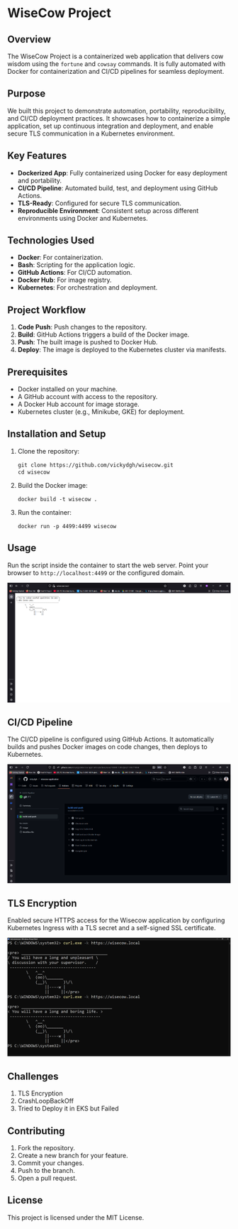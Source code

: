 # WiseCow Project

## Overview
The WiseCow Project is a containerized web application that delivers cow wisdom using the `fortune` and `cowsay` commands. It is fully automated with Docker for containerization and CI/CD pipelines for seamless deployment.

## Purpose
We built this project to demonstrate automation, portability, reproducibility, and CI/CD deployment practices. It showcases how to containerize a simple application, set up continuous integration and deployment, and enable secure TLS communication in a Kubernetes environment.

## Key Features
- **Dockerized App**: Fully containerized using Docker for easy deployment and portability.
- **CI/CD Pipeline**: Automated build, test, and deployment using GitHub Actions.
- **TLS-Ready**: Configured for secure TLS communication.
- **Reproducible Environment**: Consistent setup across different environments using Docker and Kubernetes.

## Technologies Used
- **Docker**: For containerization.
- **Bash**: Scripting for the application logic.
- **GitHub Actions**: For CI/CD automation.
- **Docker Hub**: For image registry.
- **Kubernetes**: For orchestration and deployment.

## Project Workflow
1. **Code Push**: Push changes to the repository.
2. **Build**: GitHub Actions triggers a build of the Docker image.
3. **Push**: The built image is pushed to Docker Hub.
4. **Deploy**: The image is deployed to the Kubernetes cluster via manifests.

## Prerequisites
- Docker installed on your machine.
- A GitHub account with access to the repository.
- A Docker Hub account for image storage.
- Kubernetes cluster (e.g., Minikube, GKE) for deployment.

## Installation and Setup
1. Clone the repository:
   ```
   git clone https://github.com/vickydgh/wisecow.git
   cd wisecow
   ```

2. Build the Docker image:
   ```
   docker build -t wisecow .
   ```

3. Run the container:
   ```
   docker run -p 4499:4499 wisecow
   ```

## Usage
Run the script inside the container to start the web server. Point your browser to `http://localhost:4499` or the configured domain.

![wisecow.local output](Images/2.png)

## CI/CD Pipeline
The CI/CD pipeline is configured using GitHub Actions. It automatically builds and pushes Docker images on code changes, then deploys to Kubernetes.

![GitHub Actions workflow run](Images/5.png)

## TLS Encryption
Enabled secure HTTPS access for the Wisecow application by configuring Kubernetes Ingress with a TLS secret and a self-signed SSL certificate.

![TLS Encryption](Images/6.png)

## Challenges
1. TLS Encryption
2. CrashLoopBackOff
3. Tried to Deploy it in EKS but Failed

## Contributing
1. Fork the repository.
2. Create a new branch for your feature.
3. Commit your changes.
4. Push to the branch.
5. Open a pull request.

## License
This project is licensed under the MIT License.
